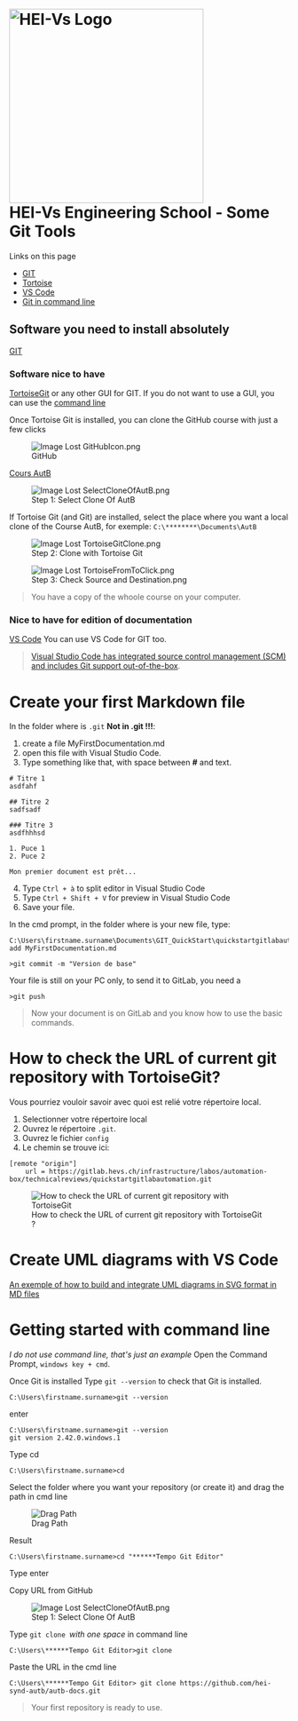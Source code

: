 <h1 align="left">
  <br>
  <img src="./img/hei-en.png" alt="HEI-Vs Logo" width="350">
  <br>
  HEI-Vs Engineering School - Some Git Tools
  <br>
</h1>

Links on this page

- [GIT](#software-you-need-to-install-absolutly)
- [Tortoise](#software-nice-to-have)
- [VS Code](#nice-to-have-for-edition-of-documentation)
- [Git in command line](#getting-started-with-command-line)

## Software you need to install absolutely
[GIT](https://git-scm.com/downloads)

### Software nice to have
[TortoiseGit](https://tortoisegit.org/) or any other GUI for GIT.
If you do not want to use a GUI, you can use the [command line](#getting-started-with-command-line)

Once Tortoise Git is installed, you can clone the GitHub course with just a few clicks

<figure>
    <img src="./img/GitHubIcon.png"
         alt="Image Lost GitHubIcon.png">
    <figcaption>GitHub</figcaption>
</figure>

[Cours AutB](https://github.com/hei-synd-autb/autb-docs/tree/5e4924dd991583212f7ccc61de74f5dc7b00dfc1)

<figure>
    <img src="./img/SelectCloneOfAutB.png"
         alt="Image Lost SelectCloneOfAutB.png">
    <figcaption>Step 1: Select Clone Of AutB</figcaption>
</figure>

If Tortoise Git (and Git) are installed, select the place where you want a local clone of the Course AutB, for exemple: ``C:\********\Documents\AutB``

<figure>
    <img src="./img/TortoiseGitClone.png"
         alt="Image Lost TortoiseGitClone.png">
    <figcaption>Step 2: Clone with Tortoise Git</figcaption>
</figure>

<figure>
    <img src="./img/TortoiseFromToClick.png"
         alt="Image Lost TortoiseFromToClick.png">
    <figcaption>Step 3: Check Source and Destination.png</figcaption>
</figure>

> You have a copy of the whoole course on your computer.

### Nice to have for edition of documentation
[VS Code](https://code.visualstudio.com/)
You can use VS Code for GIT too.

> [Visual Studio Code has integrated source control management (SCM) and includes Git support out-of-the-box](https://code.visualstudio.com/docs/sourcecontrol/overview).


# Create your first Markdown file
In the folder where is ```.git``` **Not in .git !!!**:

1. create a file MyFirstDocumentation.md
2. open this file with Visual Studio Code.
3. Type something like that, with space between **#** and text.

```
# Titre 1
asdfahf

## Titre 2
sadfsadf

### Titre 3
asdfhhhsd

1. Puce 1
2. Puce 2

Mon premier document est prêt...
```

4.  Type ```Ctrl + à``` to split editor in Visual Studio Code
5.  Type ```Ctrl + Shift + V``` for preview in Visual Studio Code
6.  Save your file.

In the cmd prompt, in the folder where is your new file, type:

```
C:\Users\firstname.surname\Documents\GIT_QuickStart\quickstartgitlabautomation>git add MyFirstDocumentation.md
```

```
>git commit -m "Version de base"
```

Your file is still on your PC only, to send it to GitLab, you need a 

```
>git push
```

> Now your document is on GitLab and you know how to use the basic commands.

# How to check the URL of current git repository with TortoiseGit?
Vous pourriez vouloir savoir avec quoi est relié votre répertoire local.

1. Selectionner votre répertoire local
2. Ouvrez le répertoire ```.git```.
3. Ouvrez le fichier ```config```
4. Le chemin se trouve ici:
```
[remote "origin"]
	url = https://gitlab.hevs.ch/infrastructure/labos/automation-box/technicalreviews/quickstartgitlabautomation.git
```
<figure>
    <img src="./img/How to check the URL of current git repository with TortoiseGit.png"
         alt="How to check the URL of current git repository with TortoiseGit">
    <figcaption>How to check the URL of current git repository with TortoiseGit ?</figcaption>
</figure>

# Create UML diagrams with VS Code
[An exemple of how to build and integrate UML diagrams in SVG format in MD files](./CreateUMLwithExamples.md)

# Getting started with command line
*I do not use command line, that's just an example*
Open the Command Prompt, ```windows key + cmd```.

Once Git is installed
Type ```git --version``` to check that Git is installed.

```
C:\Users\firstname.surname>git --version
```

enter

```
C:\Users\firstname.surname>git --version
git version 2.42.0.windows.1
```

Type cd

```
C:\Users\firstname.surname>cd
```

Select the folder where you want your repository (or create it) and drag the path in cmd line

<figure>
    <img src="./img/DragPath.png"
         alt="Drag Path">
    <figcaption>Drag Path</figcaption>
</figure>

Result
```
C:\Users\firstname.surname>cd "******Tempo Git Editor"
```
Type enter

Copy URL from GitHub
<figure>
    <img src="./img/SelectCloneOfAutB.png"
         alt="Image Lost SelectCloneOfAutB.png">
    <figcaption>Step 1: Select Clone Of AutB</figcaption>
</figure>

Type ```git clone ```*with one space* in command line

```
C:\Users\******Tempo Git Editor>git clone
```

Paste the URL in the cmd line

```
C:\Users\******Tempo Git Editor> git clone https://github.com/hei-synd-autb/autb-docs.git
```

> Your first repository is ready to use.